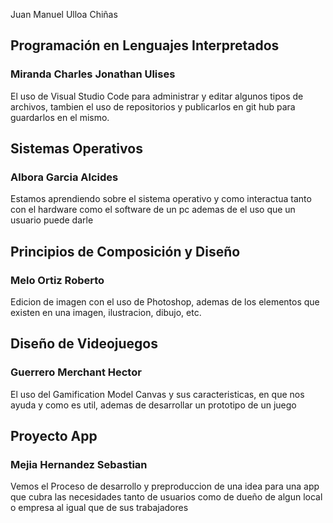 Juan Manuel Ulloa Chiñas

## Programación en Lenguajes Interpretados
### Miranda Charles Jonathan Ulises

El uso de Visual Studio Code para administrar y editar algunos tipos de archivos, tambien el uso de repositorios y publicarlos en git hub para guardarlos en el mismo.

## Sistemas Operativos
### Albora Garcia Alcides

Estamos aprendiendo sobre el sistema operativo y como interactua tanto con el hardware como el software de un pc ademas de el uso que un usuario puede darle

## Principios de Composición y Diseño
### Melo Ortiz Roberto

Edicion de imagen con el uso de Photoshop, ademas de los elementos que existen en una imagen, ilustracion, dibujo, etc.

## Diseño de Videojuegos
### Guerrero Merchant Hector

El uso del Gamification Model Canvas y sus caracteristicas, en que nos ayuda y como es util, ademas de desarrollar un prototipo de un juego

## Proyecto App
### Mejia Hernandez Sebastian

Vemos el Proceso de desarrollo y preproduccion de una idea para una app que cubra las necesidades tanto de usuarios como de dueño de algun local o empresa al igual que de sus trabajadores